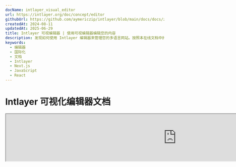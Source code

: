 ```yaml
---
docName: intlayer_visual_editor
url: https://intlayer.org/doc/concept/editor
githubUrl: https://github.com/aymericzip/intlayer/blob/main/docs/docs/zh/intlayer_visual_editor.md
createdAt: 2024-08-11
updatedAt: 2025-06-29
title: Intlayer 可视编辑器 | 使用可视编辑器编辑您的内容
description: 发现如何使用 Intlayer 编辑器来管理您的多语言网站。按照本在线文档中的步骤，在几分钟内设置您的项目。
keywords:
  - 编辑器
  - 国际化
  - 文档
  - Intlayer
  - Next.js
  - JavaScript
  - React
---
```


# Intlayer 可视化编辑器文档

<iframe title="Visual Editor + CMS for Your Web App: Intlayer Explained" class="m-auto aspect-[16/9] w-full overflow-hidden rounded-lg border-0" allow="autoplay; gyroscope;" loading="lazy" width="1080" height="auto" src="https://www.youtube.com/embed/UDDTnirwi_4?autoplay=0&amp;origin=http://intlayer.org&amp;controls=0&amp;rel=1"/>

Intlayer 可视化编辑器是一种工具，可以将您的网站包装起来，通过可视化编辑器与您的内容声明文件进行交互。

![Intlayer 可视化编辑器界面](https://github.com/aymericzip/intlayer/blob/main/docs/assets/visual_editor.gif)

`intlayer-editor` 包基于 Intlayer，可用于 JavaScript 应用程序，例如 React (Create React App)、Vite + React 和 Next.js。

## 可视化编辑器 vs CMS

Intlayer 可视化编辑器是一种工具，允许您在本地字典的可视化编辑器中管理内容。一旦进行了更改，内容将在代码库中被替换。这意味着应用程序将被重新构建，页面将重新加载以显示新内容。

相比之下，[Intlayer CMS](https://github.com/aymericzip/intlayer/blob/main/docs/docs/zh/intlayer_CMS.md) 是一种工具，允许您在远程字典的可视化编辑器中管理内容。一旦进行了更改，内容将**不会**影响您的代码库。网站将自动显示更改后的内容。

## 将 Intlayer 集成到您的应用程序中

有关如何集成 Intlayer 的更多详细信息，请参阅以下相关部分：

### 与 Next.js 集成

有关与 Next.js 集成的内容，请参阅[设置指南](https://github.com/aymericzip/intlayer/blob/main/docs/docs/zh/intlayer_with_nextjs_15.md)。

### 与 Create React App 集成

有关与 Create React App 集成的内容，请参阅[设置指南](https://github.com/aymericzip/intlayer/blob/main/docs/docs/zh/intlayer_with_create_react_app.md)。

### 与 Vite + React 集成

有关与 Vite + React 集成的内容，请参阅[设置指南](https://github.com/aymericzip/intlayer/blob/main/docs/docs/zh/intlayer_with_vite+react.md)。

## Intlayer 编辑器如何工作

应用程序中的可视化编辑器包括以下两部分：

- 一个前端应用程序，它将在 iframe 中显示您的网站。如果您的网站使用了 Intlayer，可视化编辑器将自动检测您的内容，并允许您与之交互。一旦进行了修改，您将能够下载更改。

- 当您点击下载按钮时，可视化编辑器将向服务器发送请求，用新内容替换您的内容声明文件（无论这些文件在您的项目中声明在哪里）。

> 请注意，目前 Intlayer 编辑器将您的内容声明文件写为 JSON 文件。

## 安装

在您的项目中配置好 Intlayer 后，只需将 `intlayer-editor` 安装为开发依赖项：

```bash packageManager="npm"
npm install intlayer-editor --save-dev
```

```bash packageManager="yarn"
yarn add intlayer-editor --save-dev
```

```bash packageManager="pnpm"
pnpm add intlayer-editor --save-dev
```

## 配置

在您的 Intlayer 配置文件中，您可以自定义编辑器设置：

```typescript fileName="intlayer.config.ts" codeFormat="typescript"
import type { IntlayerConfig } from "intlayer";

const config: IntlayerConfig = {
  // ... 其他配置设置
  editor: {
    /**
     * 必需
     * 应用程序的 URL。
     * 这是可视化编辑器的目标 URL。
     * 示例：'http://localhost:3000'
     */
    applicationURL: process.env.INTLAYER_APPLICATION_URL,
    /**
     * 可选
     * 默认值为 `true`。如果为 `false`，编辑器将处于非活动状态且无法访问。
     * 可用于出于安全原因在特定环境（如生产环境）中禁用编辑器。
     */
    enabled: process.env.INTLAYER_ENABLED,
    /**
     * 可选
     * 默认值为 `8000`。
     * 编辑器服务器的端口。
     */
    port: process.env.INTLAYER_PORT,
    /**
     * 可选
     * 默认值为 "http://localhost:8000"
     * 编辑器服务器的 URL。
     */
    editorURL: process.env.INTLAYER_EDITOR_URL,
  },
};

export default config;
```

```javascript fileName="intlayer.config.mjs" codeFormat="esm"
/** @type {import('intlayer').IntlayerConfig} */
const config = {
  // ... 其他配置设置
  editor: {
    /**
     * 必需
     * 应用程序的 URL。
     * 这是可视化编辑器的目标 URL。
     * 示例：'http://localhost:3000'
     */
    applicationURL: process.env.INTLAYER_APPLICATION_URL,
    /**
     * 可选
     * 默认值为 `true`。如果为 `false`，编辑器将处于非活动状态且无法访问。
     * 可用于出于安全原因在特定环境（如生产环境）中禁用编辑器。
     */
    enabled: process.env.INTLAYER_ENABLED,
    /**
     * 可选
     * 默认值为 `8000`。
     * 可视化编辑器服务器使用的端口。
     */
    port: process.env.INTLAYER_PORT,
    /**
     * 可选
     * 默认值为 "http://localhost:8000"
     * 应用程序可访问的编辑器服务器 URL。用于限制可以与应用程序交互的来源以提高安全性。如果设置为 `'*'`，编辑器可以从任何来源访问。如果更改了端口，或者编辑器托管在不同的域上，则应设置此项。
     */
    editorURL: process.env.INTLAYER_EDITOR_URL,
  },
};

export default config;
```

```javascript fileName="intlayer.config.cjs" codeFormat="commonjs"
/** @type {import('intlayer').IntlayerConfig} */
const config = {
  // ... 其他配置设置
  editor: {
    /**
     * 必需
     * 应用程序的 URL。
     * 这是可视化编辑器的目标 URL。
     */
    applicationURL: process.env.INTLAYER_APPLICATION_URL,
    /**
     * 可选
     * 默认值为 `8000`。
     * 编辑器服务器的端口。
     */
    port: process.env.INTLAYER_PORT,
    /**
     * 可选
     * 默认值为 "http://localhost:8000"
     * 编辑器服务器的 URL。
     */
    editorURL: process.env.INTLAYER_EDITOR_URL,
    /**
     * 可选
     * 默认值为 `true`。如果为 `false`，编辑器将处于非活动状态且无法访问。
     * 可用于出于安全原因在特定环境（如生产环境）中禁用编辑器。
     */
    enabled: process.env.INTLAYER_ENABLED,
  },
};

module.exports = config;
```

> 要查看所有可用参数，请参阅[配置文档](https://github.com/aymericzip/intlayer/blob/main/docs/docs/zh/configuration.md)。

## 使用编辑器

1. 安装编辑器后，您可以使用以下命令启动编辑器：

   ```bash packageManager="npm"
   npx intlayer-editor start
   ```

   ```bash packageManager="yarn"
   yarn intlayer-editor start
   ```

   ```bash packageManager="pnpm"
   pnpm intlayer-editor start
   ```

   > **请注意，您应该并行运行您的应用程序。** 应用程序 URL 应与您在编辑器配置中设置的 URL (`applicationURL`) 匹配。

2. 然后，打开提供的 URL。默认值为 `http://localhost:8000`。

   您可以通过将光标悬停在内容上查看每个由 Intlayer 索引的字段。

   ![悬停在内容上](https://github.com/aymericzip/intlayer/blob/main/docs/assets/intlayer_editor_hover_content.png)

3. 如果您的内容被标出，您可以长按它以显示编辑抽屉。

## 环境配置

编辑器可以配置为使用特定的环境文件。当您希望在开发和生产环境中使用相同的配置文件时，这非常有用。

要使用特定的环境文件，您可以在启动编辑器时使用 `--env-file` 或 `-f` 标志：

```bash packageManager="npm"
npx intlayer-editor start -f .env.development
```

```bash packageManager="yarn"
yarn intlayer-editor start -f .env.development
```

```bash packageManager="pnpm"
pnpm intlayer-editor start -f .env.development
```

> 请注意，环境文件应位于项目的根目录中。

或者，您可以使用 `--env` 或 `-e` 标志来指定环境：

```bash packageManager="npm"
npx intlayer-editor start -e development
```

```bash packageManager="yarn"
yarn intlayer-editor start -e development
```

```bash packageManager="pnpm"
pnpm intlayer-editor start -e development
```

## 调试

如果您在使用可视化编辑器时遇到任何问题，请检查以下内容：

- 可视化编辑器和应用程序是否正在运行。

- [`editor`](https://intlayer.org/doc/concept/configuration#editor-configuration) 配置是否正确设置在您的 Intlayer 配置文件中。

  - 必需字段：
    - 应用程序 URL 应与您在编辑器配置中设置的 URL (`applicationURL`) 匹配。

- 可视化编辑器使用 iframe 来显示您的网站。请确保您网站的内容安全策略（CSP）允许将 CMS URL 作为 `frame-ancestors`（默认值为 'http://localhost:8000'）。如有错误，请检查编辑器控制台。

## 文档历史

- 5.5.10 - 2025-06-29：初始化历史

